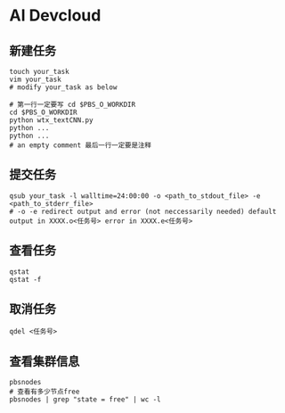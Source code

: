 # AI Devcloud
## 新建任务

```shell
touch your_task
vim your_task
# modify your_task as below

# 第一行一定要写 cd $PBS_O_WORKDIR
cd $PBS_O_WORKDIR
python wtx_textCNN.py
python ...
python ...
# an empty comment 最后一行一定要是注释

```

## 提交任务

```shell
qsub your_task -l walltime=24:00:00 -o <path_to_stdout_file> -e <path_to_stderr_file>
# -o -e redirect output and error (not neccessarily needed) default output in XXXX.o<任务号> error in XXXX.e<任务号>
```

## 查看任务
```shell
qstat
qstat -f
```
## 取消任务
```shell
qdel <任务号>
```

## 查看集群信息
```shell
pbsnodes
# 查看有多少节点free
pbsnodes | grep "state = free" | wc -l
```
